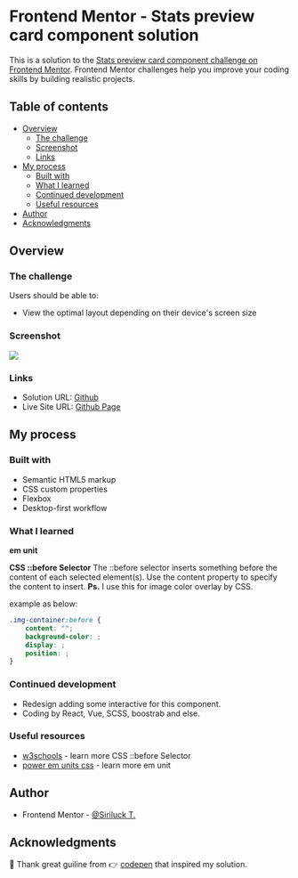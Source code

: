 # Frontend Mentor - Stats preview card component solution

This is a solution to the [Stats preview card component challenge on Frontend Mentor](https://www.frontendmentor.io/challenges/stats-preview-card-component-8JqbgoU62). Frontend Mentor challenges help you improve your coding skills by building realistic projects. 

## Table of contents

- [Overview](#overview)
  - [The challenge](#the-challenge)
  - [Screenshot](#screenshot)
  - [Links](#links)
- [My process](#my-process)
  - [Built with](#built-with)
  - [What I learned](#what-i-learned)
  - [Continued development](#continued-development)
  - [Useful resources](#useful-resources)
- [Author](#author)
- [Acknowledgments](#acknowledgments)

## Overview

### The challenge

Users should be able to:

- View the optimal layout depending on their device's screen size

### Screenshot

![](./screenshot.jpg)

### Links

- Solution URL: [Github](https://github.com/MissSiriluck/Stats-preview-card-component.git)
- Live Site URL: [Github Page](https://misssiriluck.github.io/Stats-preview-card-component/)

## My process

### Built with

- Semantic HTML5 markup
- CSS custom properties
- Flexbox
- Desktop-first workflow

### What I learned

**em unit**

**CSS ::before Selector**
The ::before selector inserts something before the content of each selected element(s).
Use the content property to specify the content to insert.
**Ps.** I use this for image color overlay by CSS.

example as below:
```css
.img-container:before {
    content: "";
    background-color: ;
    display: ;
    position: ;
}
```

<!-- ```html
<h1>Some HTML code I'm proud of</h1>
``` -->

### Continued development

- Redesign adding some interactive for this component.
- Coding by React, Vue, SCSS, boostrab and else.

### Useful resources

- [w3schools](https://www.w3schools.com/cssref/sel_before.asp) - learn more CSS ::before Selector
- [power em units css](https://www.sitepoint.com/power-em-units-css/) - learn more em unit

## Author

- Frontend Mentor - [@Siriluck T.](https://www.frontendmentor.io/profile/MissSiriluck)

## Acknowledgments

🌼 Thank great guiline from 👉 [codepen](https://codepen.io/Krayen/pen/ZXavwM) that inspired my solution.
